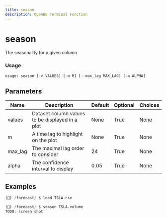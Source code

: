 ```yaml
---
title: season
description: OpenBB Terminal Function
---
```


# season

The seasonality for a given column

### Usage 
```python
usage: season [-v VALUES] [-m M] [--max_lag MAX_LAG] [-a ALPHA]
```

## Parameters

| Name | Description | Default | Optional | Choices |
| ---- | ----------- | ------- | -------- | ------- |
| values | Dataset.column values to be displayed in a plot | None | True | None |
| m | A time lag to highlight on the plot | None | True | None |
| max_lag | The maximal lag order to consider | 24 | True | None |
| alpha | The confidence interval to display | 0.05 | True | None |


## Examples

```python
(🦋) /forecast/ $ load TSLA.csv

(🦋) /forecast/ $ season TSLA.volume
TODO: screen shot
```

